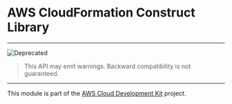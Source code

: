 # AWS CloudFormation Construct Library
<!--BEGIN STABILITY BANNER-->

---

![Deprecated](https://img.shields.io/badge/deprecated-critical.svg?style=for-the-badge)

> This API may emit warnings. Backward compatibility is not guaranteed.

---

<!--END STABILITY BANNER-->

This module is part of the [AWS Cloud Development Kit](https://github.com/aws/aws-cdk) project.
